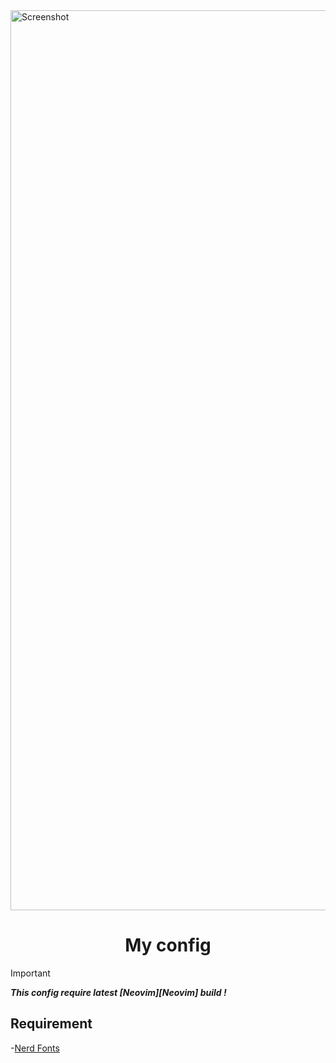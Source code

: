 <img width="1440" alt="Screenshot" src="https://drive.google.com/uc?id=131FfoKLZR8NLhL9ZqqyCFvezuychfpeJ">

<h1 align="center"> My config </h1>

> [!IMPORTANT] 
> ***This config require latest [Neovim][Neovim] build !***

## Requirement
-[Nerd Fonts](https://www.nerdfonts.com/font-downloads)

